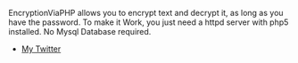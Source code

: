 EncryptionViaPHP allows you to encrypt text and decrypt it, as long as you have the password.
To make it Work, you just need a httpd server with php5 installed. No Mysql Database required.
<ul>
    <li><a href="https://twitter.com/iVexTwitting"> My Twitter</a></li>
</ul>
